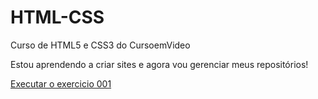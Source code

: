 # HTML-CSS
 Curso de HTML5 e CSS3 do CursoemVideo

 Estou aprendendo a criar sites e agora vou gerenciar meus repositórios!

<a href="https://guipereira8.github.io/HTML-CSS/exercicios/ex001/index.html"> Executar o exercicio 001 </a>